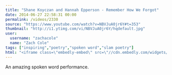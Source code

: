 ```yaml
---
title: "Shane Koyczan and Hannah Epperson - Remember How We Forgot"
date: 2014-06-27 22:58:31 00:00
permalink: /videos/2330
source: "https://www.youtube.com/watch?v=NBVJuA0jr6Y#t=353"
thumbnail: "http://i1.ytimg.com/vi/NBVJuA0jr6Y/hqdefault.jpg"
user:
  username: "zachacole"
  name: "Zach Cole"
tags: ["inspiring","poetry","spoken word","slam poetry"]
html: "<iframe class=\"embedly-embed\" src=\"//cdn.embedly.com/widgets/media.html?src=http%3A%2F%2Fwww.youtube.com%2Fembed%2FNBVJuA0jr6Y%3Fwmode%3Dtransparent%26feature%3Doembed%26start%3D353&wmode=transparent&url=http%3A%2F%2Fwww.youtube.com%2Fwatch%3Fv%3DNBVJuA0jr6Y&image=http%3A%2F%2Fi1.ytimg.com%2Fvi%2FNBVJuA0jr6Y%2Fhqdefault.jpg&key=daaebf4d9cdd46779200162d0ca86e20&type=text%2Fhtml&schema=youtube\" width=\"854\" height=\"480\" scrolling=\"no\" frameborder=\"0\" allowfullscreen></iframe>"
---
```


An amazing spoken word performance.